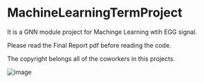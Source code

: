 # MachineLearningTermProject

It is a GNN module project for Machinge Learning wtih EGG signal.

Please read the Final Report pdf before reading the code.

The copyright belongs all of the coworkers in this projects.


![image](https://github.com/user-attachments/assets/c4990440-7a7f-4d22-bdfa-47ad82290d8f)
